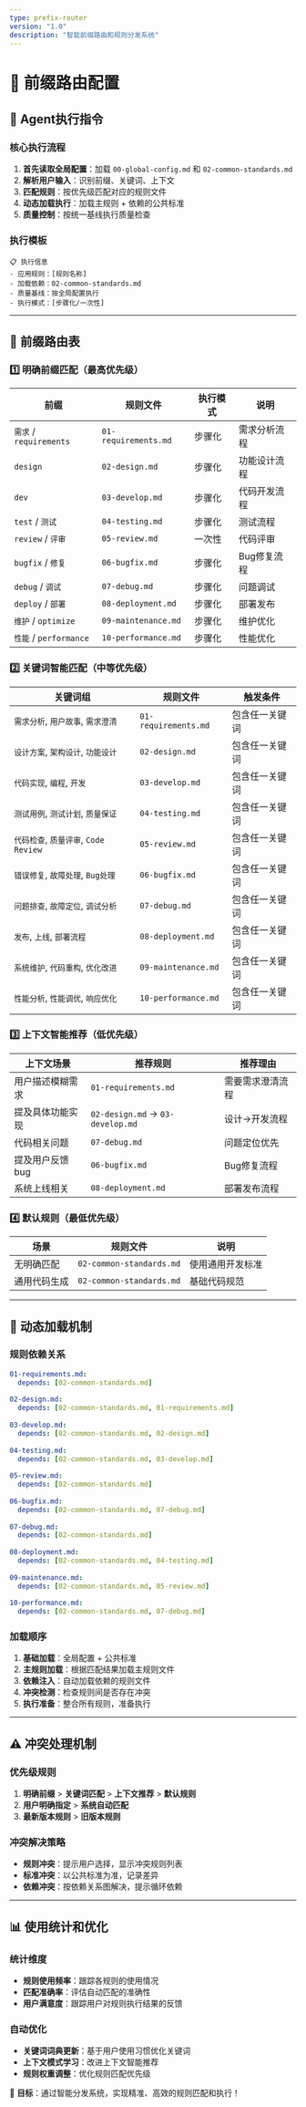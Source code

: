 ```yaml
---
type: prefix-router
version: "1.0"
description: "智能前缀路由和规则分发系统"
---
```


# 🎯 前缀路由配置

## 🚀 Agent执行指令

### 核心执行流程
1. **首先读取全局配置**：加载 `00-global-config.md` 和 `02-common-standards.md`
2. **解析用户输入**：识别前缀、关键词、上下文
3. **匹配规则**：按优先级匹配对应的规则文件
4. **动态加载执行**：加载主规则 + 依赖的公共标准
5. **质量控制**：按统一基线执行质量检查

### 执行模板
```
📋 执行信息
- 应用规则：[规则名称]
- 加载依赖：02-common-standards.md
- 质量基线：按全局配置执行
- 执行模式：[步骤化/一次性]
```

---

## 📍 前缀路由表

### 1️⃣ 明确前缀匹配（最高优先级）

| 前缀 | 规则文件 | 执行模式 | 说明 |
|------|----------|----------|------|
| `需求` / `requirements` | `01-requirements.md` | 步骤化 | 需求分析流程 |
| `design` | `02-design.md` | 步骤化 | 功能设计流程 |
| `dev` | `03-develop.md` | 步骤化 | 代码开发流程 |
| `test` / `测试` | `04-testing.md` | 步骤化 | 测试流程 |
| `review` / `评审` | `05-review.md` | 一次性 | 代码评审 |
| `bugfix` / `修复` | `06-bugfix.md` | 步骤化 | Bug修复流程 |
| `debug` / `调试` | `07-debug.md` | 步骤化 | 问题调试 |
| `deploy` / `部署` | `08-deployment.md` | 步骤化 | 部署发布 |
| `维护` / `optimize` | `09-maintenance.md` | 步骤化 | 维护优化 |
| `性能` / `performance` | `10-performance.md` | 步骤化 | 性能优化 |

### 2️⃣ 关键词智能匹配（中等优先级）

| 关键词组 | 规则文件 | 触发条件 |
|----------|----------|----------|
| `需求分析`, `用户故事`, `需求澄清` | `01-requirements.md` | 包含任一关键词 |
| `设计方案`, `架构设计`, `功能设计` | `02-design.md` | 包含任一关键词 |
| `代码实现`, `编程`, `开发` | `03-develop.md` | 包含任一关键词 |
| `测试用例`, `测试计划`, `质量保证` | `04-testing.md` | 包含任一关键词 |
| `代码检查`, `质量评审`, `Code Review` | `05-review.md` | 包含任一关键词 |
| `错误修复`, `故障处理`, `Bug处理` | `06-bugfix.md` | 包含任一关键词 |
| `问题排查`, `故障定位`, `调试分析` | `07-debug.md` | 包含任一关键词 |
| `发布`, `上线`, `部署流程` | `08-deployment.md` | 包含任一关键词 |
| `系统维护`, `代码重构`, `优化改进` | `09-maintenance.md` | 包含任一关键词 |
| `性能分析`, `性能调优`, `响应优化` | `10-performance.md` | 包含任一关键词 |

### 3️⃣ 上下文智能推荐（低优先级）

| 上下文场景 | 推荐规则 | 推荐理由 |
|------------|----------|----------|
| 用户描述模糊需求 | `01-requirements.md` | 需要需求澄清流程 |
| 提及具体功能实现 | `02-design.md` → `03-develop.md` | 设计→开发流程 |
| 代码相关问题 | `07-debug.md` | 问题定位优先 |
| 提及用户反馈bug | `06-bugfix.md` | Bug修复流程 |
| 系统上线相关 | `08-deployment.md` | 部署发布流程 |

### 4️⃣ 默认规则（最低优先级）

| 场景 | 规则文件 | 说明 |
|------|----------|------|
| 无明确匹配 | `02-common-standards.md` | 使用通用开发标准 |
| 通用代码生成 | `02-common-standards.md` | 基础代码规范 |

---

## 🔄 动态加载机制

### 规则依赖关系
```yaml
01-requirements.md:
  depends: [02-common-standards.md]
  
02-design.md:
  depends: [02-common-standards.md, 01-requirements.md]
  
03-develop.md:
  depends: [02-common-standards.md, 02-design.md]
  
04-testing.md:
  depends: [02-common-standards.md, 03-develop.md]
  
05-review.md:
  depends: [02-common-standards.md]
  
06-bugfix.md:
  depends: [02-common-standards.md, 07-debug.md]
  
07-debug.md:
  depends: [02-common-standards.md]
  
08-deployment.md:
  depends: [02-common-standards.md, 04-testing.md]
  
09-maintenance.md:
  depends: [02-common-standards.md, 05-review.md]
  
10-performance.md:
  depends: [02-common-standards.md, 07-debug.md]
```

### 加载顺序
1. **基础加载**：全局配置 + 公共标准
2. **主规则加载**：根据匹配结果加载主规则文件
3. **依赖注入**：自动加载依赖的规则文件
4. **冲突检测**：检查规则间是否存在冲突
5. **执行准备**：整合所有规则，准备执行

---

## ⚠️ 冲突处理机制

### 优先级规则
1. **明确前缀** > **关键词匹配** > **上下文推荐** > **默认规则**
2. **用户明确指定** > **系统自动匹配**
3. **最新版本规则** > **旧版本规则**

### 冲突解决策略
- **规则冲突**：提示用户选择，显示冲突规则列表
- **标准冲突**：以公共标准为准，记录差异
- **依赖冲突**：按依赖关系图解决，提示循环依赖

---

## 📊 使用统计和优化

### 统计维度
- **规则使用频率**：跟踪各规则的使用情况
- **匹配准确率**：评估自动匹配的准确性
- **用户满意度**：跟踪用户对规则执行结果的反馈

### 自动优化
- **关键词词典更新**：基于用户使用习惯优化关键词
- **上下文模式学习**：改进上下文智能推荐
- **规则权重调整**：优化规则匹配优先级

🎯 **目标**：通过智能分发系统，实现精准、高效的规则匹配和执行！ 